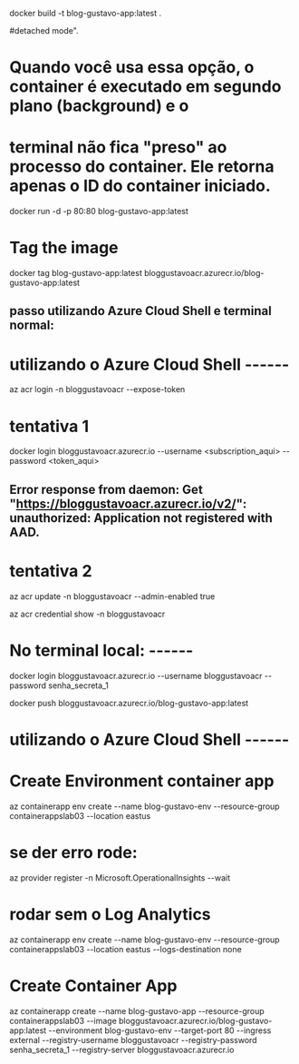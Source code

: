 docker build -t blog-gustavo-app:latest .

#detached mode". 
# Quando você usa essa opção, o container é executado em segundo plano (background) e o 
# terminal não fica "preso" ao processo do container. Ele retorna apenas o ID do container iniciado.

docker run -d -p 80:80 blog-gustavo-app:latest

# Tag the image
docker tag blog-gustavo-app:latest bloggustavoacr.azurecr.io/blog-gustavo-app:latest


## passo utilizando Azure Cloud Shell e terminal normal:

# utilizando o Azure Cloud Shell ------
az acr login -n bloggustavoacr --expose-token

# tentativa 1
docker login bloggustavoacr.azurecr.io --username <subscription_aqui> --password <token_aqui>

## Error response from daemon: Get "https://bloggustavoacr.azurecr.io/v2/": unauthorized: Application not registered with AAD.
# tentativa 2
az acr update -n bloggustavoacr --admin-enabled true

az acr credential show -n bloggustavoacr


# No terminal local: ------
docker login bloggustavoacr.azurecr.io --username bloggustavoacr --password senha_secreta_1

docker push bloggustavoacr.azurecr.io/blog-gustavo-app:latest


# utilizando o Azure Cloud Shell ------

# Create Environment container app
az containerapp env create  --name blog-gustavo-env --resource-group containerappslab03 --location eastus 

# se der erro rode:
az provider register -n Microsoft.OperationalInsights --wait

# rodar sem o Log Analytics 
az containerapp env create --name blog-gustavo-env --resource-group containerappslab03 --location eastus --logs-destination none


# Create Container App
az containerapp create --name blog-gustavo-app --resource-group containerappslab03 --image bloggustavoacr.azurecr.io/blog-gustavo-app:latest --environment blog-gustavo-env --target-port 80 --ingress external --registry-username bloggustavoacr --registry-password senha_secreta_1 --registry-server bloggustavoacr.azurecr.io


